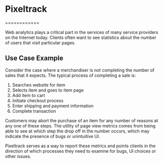 # Pixeltrack
============

Web analytics plays a critical part in the services of many service providers
on the Internet today. Clients often want to see statistics about the number
of users that visit particular pages.

## Use Case Example

Consider the case where a merchandiser is not completing the number of sales
that it expects. The typical process of completing a sale is:

1. Searches website for item
2. Selects item and goes to item page
3. Add item to cart
4. Initiate checkout process
5. Enter shipping and payment information
6. Complete transaction

Customers may abort the purchase of an item for any number of reasons at any one
of these steps. The utility of page view metrics comes from being able to see
at which step the drop off in the number occurs, which may indicate the presence
of bugs or unintuitive UI.

Pixeltrack serves as a way to report these metrics and points clients in the
direction of which processes they need to examine for bugs, UI choices or other
issues.
